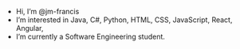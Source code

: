 - Hi, I’m @jm-francis
- I’m interested in Java, C#, Python, HTML, CSS, JavaScript, React, Angular,  
- I’m currently a Software Engineering student.

<!---
jm-francis/jm-francis is a ✨ special ✨ repository because its `README.md` (this file) appears on your GitHub profile.
You can click the Preview link to take a look at your changes.
--->
